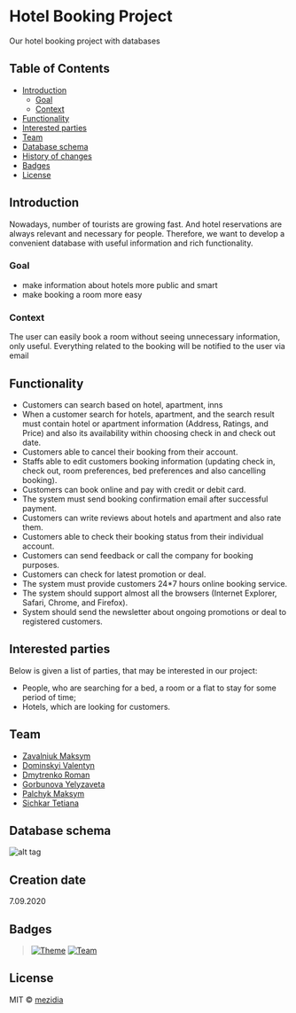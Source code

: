 # Hotel Booking Project
Our hotel booking project with databases

## Table of Contents

- [Introduction](#introduction)
	- [Goal](#goal)
	- [Context](#context)
- [Functionality](#functionality)
- [Interested parties](#interested-parties)
- [Team](#team)
- [Database schema](#database-schema)
- [History of changes](https://github.com/mezidia/hotel-booking/blob/master/CHANGELOG.md)
- [Badges](#badges)
- [License](#license)

## Introduction

Nowadays, number of tourists are growing fast. And hotel reservations are always relevant and necessary for people. Therefore, we want to develop a convenient database with useful information and rich functionality.

### Goal

- make information about hotels more public and smart
- make booking a room more easy

### Context

The user can easily book a room without seeing unnecessary information, only useful. Everything related to the booking will be notified to the user via email

## Functionality

- Customers can search based on hotel, apartment, inns
- When a customer search for hotels, apartment, and the search result must contain hotel or
apartment information (Address, Ratings, and Price) and also its availability within
choosing check in and check out date.
- Customers able to cancel their booking from their account.
- Staffs able to edit customers booking information (updating check in, check out, room
preferences, bed preferences and also cancelling booking).
- Customers can book online and pay with credit or debit card.
- The system must send booking confirmation email after successful payment.
- Customers can write reviews about hotels and apartment and also rate them.
- Customers able to check their booking status from their individual account.
- Customers can send feedback or call the company for booking purposes.
- Customers can check for latest promotion or deal.
- The system must provide customers 24*7 hours online booking service.
- The system should support almost all the browsers (Internet Explorer, Safari, Chrome,
and Firefox).
- System should send the newsletter about ongoing promotions or deal to registered
customers.

## Interested parties
Below is given a list of parties, that may be interested in our project:

- People, who are searching for a bed, a room or a flat to stay for some period of time;
- Hotels, which are looking for customers.

## Team

- [Zavalniuk Maksym](https://github.com/mezgoodle)
- [Dominskyi Valentyn](https://github.com/VsIG-official)
- [Dmytrenko Roman](https://github.com/Dmytrenko-Roman)
- [Gorbunova Yelyzaveta](https://github.com/lizardlynx)
- [Palchyk Maksym](https://github.com/La7rodectus)
- [Sichkar Tetiana](https://github.com/fhrr-sht)

## Database schema
![alt tag](https://i.imgur.com/w8WLdtK.png)

## Creation date
7.09.2020

## Badges
> [![Theme](https://img.shields.io/badge/Theme-DataBases-red?style=flat-square)](https://en.wikipedia.org/wiki/Database)
> [![Team](https://img.shields.io/badge/Team-Mezidia-brightgreen?style=flat-square)](https://github.com/mezidia)

## License
MIT © [mezidia](https://github.com/mezidia)
